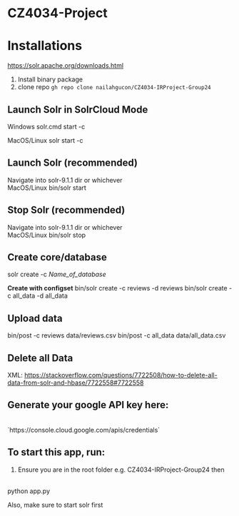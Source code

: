 # CZ4034-Project

# Installations
https://solr.apache.org/downloads.html

1. Install binary package
2. clone repo 
`gh repo clone nailahgucon/CZ4034-IRProject-Group24`

## Launch Solr in SolrCloud Mode
Windows
solr.cmd start -c

MacOS/Linux
solr start -c

## Launch Solr (recommended)

Navigate into solr-9.1.1 dir or whichever
<br>
MacOS/Linux
bin/solr start

## Stop Solr (recommended)
Navigate into solr-9.1.1 dir or whichever
<br>
MacOS/Linux
bin/solr stop

## Create core/database
solr create -c *Name_of_database*

**Create with configset**
bin/solr create -c reviews -d reviews
bin/solr create -c all_data -d all_data

## Upload data
bin/post -c reviews data/reviews.csv
bin/post -c all_data data/all_data.csv


## Delete all Data
XML:
https://stackoverflow.com/questions/7722508/how-to-delete-all-data-from-solr-and-hbase/7722558#7722558 

## Generate your google API key here:
<br>
`https://console.cloud.google.com/apis/credentials`

## To start this app, run:
1. Ensure you are in the root folder e.g. CZ4034-IRProject-Group24 then
<br>
python app.py

Also, make sure to start solr first
